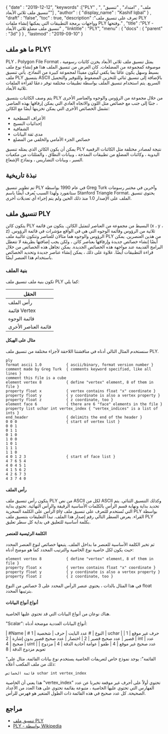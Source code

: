 {
  "date" : "2019-12-12",
  "keywords" :["PLY" , "ملف" , "امتداد" , "تنسيق" , "تنسيق ملف ثلاثي الأبعاد"] ,
  "author" : {
    "display_name" : "Kashif Iqbal"
} ,
  "draft" : "false",
  "toc" : true,
  "description" :"تعرف على تنسيق ملف PLY وواجهات برمجة التطبيقات التي يمكنها إنشاء ملفات PLY وفتحها." ,
  "title" :"PLY - تنسيق ملف مضلع ثلاثي الأبعاد" ,
  "linktitle" : "PLY",
  "menu" : {
    "docs" : {
      "parent" : "3d"
}
} ,
  "lastmod" : "2019-09-10"
}

## ما هو ملف PLY؟

PLY ، Polygon File Format ، يمثل تنسيق ملف ثلاثي الأبعاد يخزن كائنات رسومية موصوفة كمجموعة من المضلعات. كان الغرض من تنسيق الملف هذا هو إنشاء نوع ملف بسيط وسهل يكون عامًا بما يكفي ليكون مفيدًا لمجموعة كبيرة من النماذج. يأتي تنسيق ملف PLY بتنسيق ASCII بالإضافة إلى تنسيق ثنائي للتخزين المضغوط وللتوفير والتحميل السريع. يتم استخدام تنسيق الملف بواسطة تطبيقات مختلفة توفر دعمًا لقراءة الملفات ثلاثية الأبعاد.

يتم وصف الكائنات بتنسيق PLY من خلال مجموعة من الرؤوس والوجوه والعناصر الأخرى ، جنبًا إلى جنب مع خصائص مثل اللون والاتجاه العادي التي يمكن إرفاقها بهذه العناصر. تشمل الخصائص الأخرى التي يمكن تخزينها أيضًا مع الكائن:

* الأعراف السطحية
* إحداثيات النسيج
* الشفافية
* مدى ثقة البيانات
* خصائص الجزء الأمامي والخلفي من المضلع

يمكن أن يكون الكائن الذي يمثله تنسيق PLY نتيجة لمصادر مختلفة مثل الكائنات الرقمية اليدوية ، وكائنات المضلع من تطبيقات النمذجة ، وبيانات النطاق ، والمثلثات من مكعبات السير ، وبيانات التضاريس ، ونماذج الإشعاع.

## نبذة تاريخية

تم تطوير تنسيق PLY في عام 1990 بواسطة Greg Turk وآخرين في مختبر رسومات ستانفورد ولهذا السبب يُعرف أيضًا باسم Stanford Triangle Format. يحتوي تنسيق الملف على الإصدار 1.0 منذ ذلك الحين ولم يتم إجراء أي تعديلات أخرى.

## تنسيق ملف PLY

يتكون كائن PLY البسيط من مجموعة من العناصر لتمثيل الكائن. يتكون من قائمة (x ، y ، z) ثلاثية من الرؤوس وقائمة الوجوه التي هي في الواقع مؤشرات في قائمة الرؤوس. الرؤوس والوجوه هما مثالان للعناصر وتتكون غالبية ملف PLY من هذين العنصرين. يمكن أيضًا إنشاء خصائص جديدة وإرفاقها بعناصر كائن ، ولكن يجب إضافتها بطريقة لا تتعطل البرامج القديمة عند مواجهة هذه الخصائص الجديدة. يمكن تجاهل هذه الخصائص من خلال قراءة التطبيقات أيضًا. علاوة على ذلك ، يمكن إنشاء عناصر جديدة وتحديد الخصائص باستخدام هذا العنصر أيضًا.

### بنية الملف

تكون بنية ملف تنسيق ملف PLY كما يلي:

| الحقل
---|
| رأس الملف
| قائمة Vertex
| قائمة الوجوه
| قائمة العناصر الأخرى

#### مثال على الهيكل

سنستخدم المثال التالي أدناه في مناقشتنا اللاحقة لأجزاء مختلفة من تنسيق ملف PLY.

```
ply
format ascii 1.0           { ascii/binary, format version number }
comment made by Greg Turk  { comments keyword specified, like all lines }
comment this file is a cube
element vertex 8           { define "vertex" element, 8 of them in file }
property float x           { vertex contains float "x" coordinate }
property float y           { y coordinate is also a vertex property }
property float z           { z coordinate, too }
element face 6             { there are 6 "face" elements in the file }
property list uchar int vertex_index { "vertex_indices" is a list of ints }
end_header                 { delimits the end of the header }
0 0 0                      { start of vertex list }
0 0 1
0 1 1
0 1 0
1 0 0
1 0 1
1 1 1
1 1 0
4 0 1 2 3                  { start of face list }
4 7 6 5 4
4 0 4 5 1
4 1 5 6 2
4 2 6 7 3
4 3 7 4 0
```

#### رأس الملف

يتكون رأس تنسيق ملف PLY من نص ASCII لكل من ASCII وكذلك التنسيق الثنائي. يتم تحديد بداية ونهاية قسم الرأس بالكلمات الأساسية الرقيقة والرأس النهائية. تحتوي بداية الرأس على الكلمة السحرية ply التي تُستخدم للتعرف على تنسيق ملف PLY بواسطة القراء. يعرض السطر التالي رقم إصدار هذا الملف. تبدأ التعليقات بتنسيق ملف PLY بكلمة أساسية للتعليق في بداية كل سطر تعليق.

#### الكلمة الرئيسية للعنصر

ثم تخبر الكلمة الأساسية للعنصر ما بداخل الملف. يتبعها خصائص لنوع العنصر المحدد حيث يكون لكل خاصية نوع الخاصية والترتيب المحدد كما هو موضح أدناه:

```
element vertex 8           { define "vertex" element, 8 of them in file }
property float x           { vertex contains float "x" coordinate }
property float y           { y coordinate is also a vertex property }
property float z           { z coordinate, too }
```

في هذا المثال بالذات ، يحتوي عنصر الرأس المحدد على 3 خصائص من النوع float بترتيبها المحدد.

#### أنواع أنواع البيانات

هناك نوعان من أنواع البيانات التي قد تحتوي عليها الخاصية.

"Scalar": أنواع البيانات العددية موضحة أدناه:

| #Name | # النوع | # عدد البايت
| حرف | شخصية | 1
| uchar | حرف غير موقع | 1
| قصير | عدد صحيح قصير | 2
| اختصار | عدد صحيح قصير بدون إشارة | 2
| int | عدد صحيح | 4
| uint | عدد صحيح غير موقع | 4
| طفو | عوامة أحادية الدقة | 4
| مزدوج | تعويم مزدوج الدقة | 8

"القائمة": يوجد نموذج خاص لتعريفات الخاصية يستخدم نوع بيانات القائمة. مثال على ذلك من ملف المكعب أعلاه:

`قائمة الخصائص uchar int vertex_index`

هذا يعني أن الخاصية "vertex_index" تحتوي أولاً على أحرف غير موقعة تخبرنا عن عدد الفهارس التي تحتوي عليها الخاصية ، متبوعة بقائمة تحتوي على هذا العدد من الأعداد الصحيحة. كل عدد صحيح في هذه القائمة ذات الطول المتغير هو فهرس للرأس.

## مراجع ##

* [تنسيق ملف PLY](http://paulbourke.net/dataformats/ply/)
* [PLY - بواسطة Wikipedia](https://en.wikipedia.org/wiki/PLY_ (file_format))

